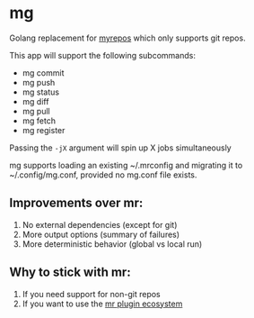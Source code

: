 # mg

Golang replacement for [myrepos](https://myrepos.branchable.com/) which only supports git repos.

This app will support the following subcommands:

- mg commit
- mg push
- mg status
- mg diff
- mg pull
- mg fetch
- mg register

Passing the `-jX` argument will spin up X jobs simultaneously

mg supports loading an existing ~/.mrconfig and migrating it to ~/.config/mg.conf, provided no mg.conf file exists.


## Improvements over mr:
1. No external dependencies (except for git) 
1. More output options (summary of failures)
1. More deterministic behavior (global vs local run)


## Why to stick with mr:
1. If you need support for non-git repos
1. If you want to use the [mr plugin ecosystem](https://myrepos.branchable.com/#:~:text=repos%20to%20myrepos-,related%20software,-garden%3A%20manage%20git)
